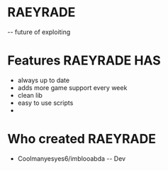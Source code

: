 # RAEYRADE

-- future of exploiting
# Features RAEYRADE HAS

- always up to date
- adds more game support every week
- clean lib
- easy to use scripts
- 
# Who created RAEYRADE
- Coolmanyesyes6/imblooabda -- Dev
